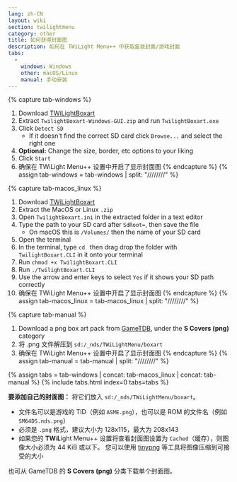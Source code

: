 ```yaml
---
lang: zh-CN
layout: wiki
section: twilightmenu
category: other
title: 如何获得封面图
description: 如何在 TWiLight Menu++ 中获取盒装封面/游戏封面
tabs:
  - 
    windows: Windows
    other: macOS/Linux
    manual: 手动安装
---
```


{% capture tab-windows %}
1. Download [TWiLightBoxart](https://github.com/MateusRodCosta/TwilightBoxart/releases)
1. Extract `TwilightBoxart-Windows-GUI.zip` and run `TwilightBoxart.exe`
1. Click `Detect SD`
   - If it doesn't find the correct SD card click `Browse...` and select the right one
1. **Optional:** Change the size, border, etc options to your liking
1. Click `Start`
1. 确保在 TWiLight Menu++ 设置中开启了显示封面图
{% endcapture %}
{% assign tab-windows = tab-windows | split: "////////" %}

{% capture tab-macos_linux %}
1. Download [TWiLightBoxart](https://github.com/MateusRodCosta/TwilightBoxart/releases)
1. Extract the MacOS or Linux `.zip`
1. Open `TwilightBoxart.ini` in the extracted folder in a text editor
1. Type the path to your SD card after `SdRoot=`, then save the file
   - On macOS this is `/Volumes/` then the name of your SD card
1. Open the terminal
1. In the terminal, type `cd ` then drag drop the folder with `TwilightBoxart.CLI` in it onto your terminal
1. Run `chmod +x TwilightBoxart.CLI`
1. Run `./TwilightBoxart.CLI`
1. Use the arrow and enter keys to select `Yes` if it shows your SD path correctly
1. 确保在 TWiLight Menu++ 设置中开启了显示封面图
{% endcapture %}
{% assign tab-macos_linux = tab-macos_linux | split: "////////" %}

{% capture tab-manual %}
1. Download a png box art pack from [GameTDB](https://www.gametdb.com/DS/Downloads#cover_packs), under the **S Covers (png)** category
1. 将 .png 文件解压到 `sd:/_nds/TWiLightMenu/boxart`
1. 确保在 TWiLight Menu++ 设置中开启了显示封面图
{% endcapture %}
{% assign tab-manual = tab-manual | split: "////////" %}

{% assign tabs = tab-windows | concat: tab-macos_linux | concat: tab-manual %}
{% include tabs.html index=0 tabs=tabs %}

**要添加自己的封面图：** 将它们放入 `sd:/_nds/TWiLightMenu/boxart`。
- 文件名可以是游戏的 TID（例如 `ASME.png`），也可以是 ROM 的文件名（例如 `SM64DS.nds.png`）
- 必须是 `.png` 格式，建议大小为 128x115，最大为 208x143
- 如果您的 **TW**i**L**ight Menu++ 设置将查看封面图设置为 `Cached`（缓存），则图像大小必须为 44 KiB 或以下。 您可以使用 [tinypng](https://tinypng.com/) 等工具将图像压缩到可接受的大小

也可从 GameTDB 的 **S Covers (png)** 分类下载单个封面图。
